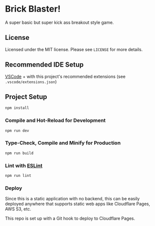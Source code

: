 # Brick Blaster!

A super basic but super kick ass breakout style game.

## License

Licensed under the MIT license. Please see `LICENSE` for more details.

## Recommended IDE Setup

[VSCode](https://code.visualstudio.com/) + with this project's recommended extensions (see `.vscode/extensions.json`)

## Project Setup

```sh
npm install
```

### Compile and Hot-Reload for Development

```sh
npm run dev
```

### Type-Check, Compile and Minify for Production

```sh
npm run build
```

### Lint with [ESLint](https://eslint.org/)

```sh
npm run lint
```

### Deploy

Since this is a static application with no backend, this can be easily deployed anywhere that supports static web apps like Cloudflare Pages, AWS S3, etc.

This repo is set up with a Git hook to deploy to Cloudflare Pages.
